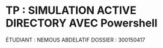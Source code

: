 # TP : SIMULATION ACTIVE DIRECTORY AVEC Powershell
  

ÉTUDIANT : NEMOUS ABDELATIF 
DOSSIER : 300150417
